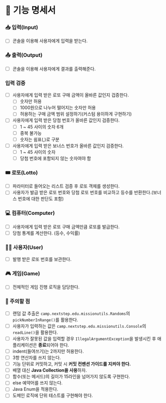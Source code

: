 # 📝 기능 명세서

### 📥 입력(Input)

- [ ] 콘솔을 이용해 사용자에게 입력을 받는다.

### 📤 출력(Output)

- [ ] 콘솔을 이용해 사용자에게 결과를 출력해준다.

### 입력 검증

- [ ] 사용자에게 입력 받은 로또 구매 금액이 올바른 값인지 겁증한다.
    - [ ] 숫자만 허용
    - [ ] 1000원으로 나누어 떨어지는 숫자만 허용
    - [ ] 허용하는 구매 금액 범위 설정하기(커스텀 용이하게 구현하기)
- [ ] 사용자에게 입력 받은 당첨 번호가 올바른 값인지 검증한다.
    - [ ] 1 ~ 45 사이의 숫자 6개
    - [ ] 중복 불가능
    - [ ] 숫자는 쉼표(,)로 구분
- [ ] 사용자에게 입력 받은 보너스 번호가 올바른 값인지 검증한다.
    - [ ] 1 ~ 45 사이의 숫자
    - [ ] 당첨 번호에 포함되지 않는 숫자여야 함

### 🎟 로또(Lotto)

- [ ] 파라미터로 들어오는 리스트 검증 후 로또 객체를 생성한다.
- [ ] 사용자가 발급 받은 로또 번호와 당첨 로또 번호를 비교하고 등수를 반환한다.(보너스 번호에 대한 판단도 포함)

### 💻 컴퓨터(Computer)

- [ ] 사용자에게 입력 받은 로또 구매 금액만큼 로또를 발급한다.
- [ ] 당첨 통계를 계산한다. (등수, 수익률)

### 👨‍💼 사용자(User)

- [ ] 발행 받은 로또 번호를 보관한다.

### 🎮 게임(Game)

- [ ] 전체적인 게임 진행 로직을 담당한다.

### 🚨 주의할 점

- [ ] 랜덤 값 추출은 ```camp.nextstep.edu.missionutils.Randoms```의 ```pickNumberInRange()```를 활용한다.
- [ ] 사용자가 입력하는 값은 ```camp.nextstep.edu.missionutils.Console```의 ```readLine()```을 활용한다.
- [ ] 사용자가 잘못된 값을 입력할 경우 ```IllegalArgumentException```을 발생시킨 후 애플리케이션은 **종료**되어야 한다.
- [ ] indent(들여쓰기)는 2까지만 허용한다.
- [ ] 3항 연산자를 쓰지 않는다.
- [ ] 기능 단위로 커밋하고, 커밋 시 **커밋 컨벤션 가이드를 지켜야 한다.**
- [ ] 배열 대신 **Java Collection을 사용**하자.
- [ ] 함수(또는 메서드)의 길이가 15라인을 넘어가지 않도록 구현한다.
- [ ] else 예약어를 쓰지 않는다.
- [ ] Java Enum을 적용한다.
- [ ] 도메인 로직에 단위 테스트를 구현해야 한다.

